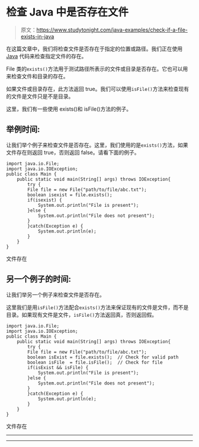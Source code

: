 # 检查 Java 中是否存在文件

> 原文：<https://www.studytonight.com/java-examples/check-if-a-file-exists-in-java>

在这篇文章中，我们将检查文件是否存在于指定的位置或路径。我们正在使用 [Java](https://www.studytonight.com/java/overview-of-java.php) 代码来检查指定文件的存在。

File 类的`exists()`方法用于测试路径所表示的文件或目录是否存在。它也可以用来检查文件和目录的存在。

如果文件或目录存在，此方法返回 true。我们可以使用`isFile()`方法来检查现有的文件是文件只是不是目录。

这里，我们有一些使用 exists()和 isFile()方法的例子。

## 举例时间:

让我们举个例子来检查文件是否存在。这里，我们使用的是`exists()`方法，如果文件存在则返回 true，否则返回 false。请看下面的例子。

```
import java.io.File;
import java.io.IOException;
public class Main {
	public static void main(String[] args) throws IOException{
		try {
		File file = new File("path/to/file/abc.txt");
        boolean isexist = file.exists();
        if(isexist) {
        	System.out.println("File is present");
        }else {
        	System.out.println("File does not present");
        }
		}catch(Exception e) {
			System.out.println(e);
		}
	}
}
```

文件存在

## 另一个例子的时间:

让我们举另一个例子来检查文件是否存在。

这里我们是用`isFile()`方法配合`exists()`方法来保证现有的文件是文件，而不是目录。如果现有文件是文件，`isFile()`方法返回真，否则返回假。

```
import java.io.File;
import java.io.IOException;
public class Main {
	public static void main(String[] args) throws IOException{
		try {
		File file = new File("path/to/file/abc.txt");
        boolean isExist = file.exists();  // Check for valid path
        boolean isFile  = file.isFile();  // Check for file
        if(isExist && isFile) {
        	System.out.println("File is present");
        }else {
        	System.out.println("File does not present");
        }
		}catch(Exception e) {
			System.out.println(e);
		}
	}
}
```

文件存在

* * *

* * *
